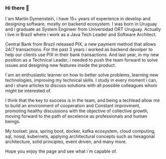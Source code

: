 ### Hi there 👋 

I`am Martin Dymenstein, i have 15+ years of experience in develop and designing software, mostly on backend ecosystem. I was born in Uruguay and i graduate as System Engineer from Universidad ORT Uruguay. Actually i live in Brazil where i work as a Java Tech Leader and Software Architect.

Central Bank from Brazil released PIX, a new payment method that allows 24/7 transactions. For the past 3 years i worked as backend devolper to help our clients use PIX in their bank transactions. And last year, in my new position as a Technical Leader, i needed to push the team forward to solve issues and designing new features inside the product.

I`am an enthusiastic learner on how to better solve problems, learning new technologies, improving my technical skills. I study in every moment i can, and i share articles to discuss solutions with all possible colleagues whom might be interested of.

I think that the key to success is in the team, and being a techlead allow me to build an environment of cooperation and Constant improvment, promoting healthy discussions with the objective of collective growth, moving forward to the path of excelence as professionals and human beings.

My toolset: java, spring boot, docker, kafka ecosystem, cloud computing, sql, nosql, kubernets, applying architectural concepts such as hexagonal architecture, solid principles, event driven, and many more.

Hope you enjoy the page and see what i`m capable of.




<!--
**mdymen85/mdymen85** is a ✨ _special_ ✨ repository because its `README.md` (this file) appears on your GitHub profile.

Here are some ideas to get you started:

- 🔭 I’m currently working on ...
- 🌱 I’m currently learning ...
- 👯 I’m looking to collaborate on ...
- 🤔 I’m looking for help with ...
- 💬 Ask me about ...
- 📫 How to reach me: ...
- 😄 Pronouns: ...
- ⚡ Fun fact: ...
-->
